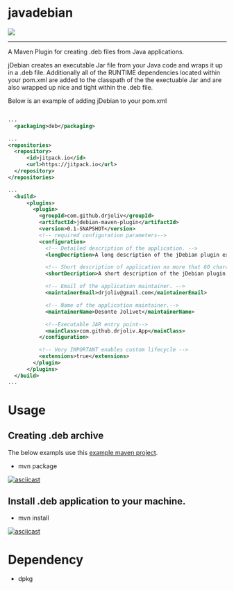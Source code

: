# javadebian
[![](https://jitpack.io/v/drjoliv/javadebian.svg)](https://jitpack.io/#drjoliv/javadebian)

<hr/>
A Maven Plugin for creating .deb files from Java applications.

jDebian creates an executable Jar file from your Java code and wraps it up in a .deb file. Additionally all of the RUNTIME dependencies located within your pom.xml are added to the classpath of the the exectuable Jar and are also wrapped up nice and tight within the .deb file.

Below is an example of adding jDebian to your pom.xml
```xml

...
  <packaging>deb</packaging>

...
<repositories>
  <repository>
      <id>jitpack.io</id>
      <url>https://jitpack.io</url>
  </repository>
</repositories>

...
  <build>
      <plugins>
        <plugin>
          <groupId>com.github.drjoliv</groupId>
          <artifactId>jdebian-maven-plugin</artifactId>
          <version>0.1-SNAPSHOT</version>
          <!-- required configuration parameters-->
          <configuration>
            <!-- Detailed description of the application. -->
            <longDecription>A long description of the jDebian plugin example.</longDecription>  

            <!-- Short description of application no more that 60 characters. -->
            <shortDecription>A short description of the jDebian plugin example.</shortDecription> 

            <!-- Email of the application maintainer. -->
            <maintainerEmail>drjoliv@gmail.com</maintainerEmail>

            <!-- Name of the application maintainer.-->
            <maintainerName>Desonte Jolivet</maintainerName> 

            <!--Executable JAR entry point-->
            <mainClass>com.github.drjoliv.App</mainClass>
          </configuration>

          <!-- Very IMPORTANT enables custom lifecycle -->
          <extensions>true</extensions>
        </plugin>
      </plugins>
  </build>
...
```

# Usage

## Creating .deb archive

The below exampls use this [example maven project]().

* mvn package

[![asciicast](https://asciinema.org/a/Oh6EGuPGq2cu0QndzVkiwbZ4k.png)](https://asciinema.org/a/Oh6EGuPGq2cu0QndzVkiwbZ4k)

## Install .deb application to your machine.

* mvn install

[![asciicast](https://asciinema.org/a/ySzOkl0Y1E7qeQ4cvJ60tYBX3.png)](https://asciinema.org/a/ySzOkl0Y1E7qeQ4cvJ60tYBX3)

# Dependency

* dpkg
